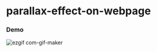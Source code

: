 # parallax-effect-on-webpage
### Demo
![ezgif com-gif-maker](https://user-images.githubusercontent.com/106900914/207781656-02ba6073-fb9e-400e-8297-4120b515af7e.gif)
